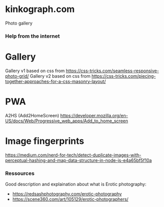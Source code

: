 # kinkograph.com
Photo gallery


### Help from the internet

# Gallery
Gallery v1 based on css from https://css-tricks.com/seamless-responsive-photo-grid/
Gallery v2 based on css from https://css-tricks.com/piecing-together-approaches-for-a-css-masonry-layout/

# PWA
A2HS (Add2HomeScreen) https://developer.mozilla.org/en-US/docs/Web/Progressive_web_apps/Add_to_home_screen

# Image fingerprints
https://medium.com/nerd-for-tech/detect-duplicate-images-with-perceptual-hashing-and-map-data-structure-in-node-js-e4a65bf5f10a


### Ressources

Good description and explaination about what is Erotic photography:
- https://redsashphotography.com/erotic-photography
- https://scene360.com/art/105129/erotic-photographers/